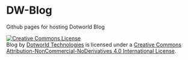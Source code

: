 # DW-Blog
Github pages for hosting Dotworld Blog


<a rel="license" href="https://creativecommons.org/licenses/by-nc-nd/4.0/"><img alt="Creative Commons License" style="border-width:0" src="https://i.creativecommons.org/l/by-nc-nd/4.0/88x31.png" /></a><br /><span xmlns:dct="https://purl.org/dc/terms/" property="dct:title">Blog</span> by <a xmlns:cc="https://creativecommons.org/ns#" href="dotworld.in" property="cc:attributionName" rel="cc:attributionURL">Dotworld Technologies</a> is licensed under a <a rel="license" href="https://creativecommons.org/licenses/by-nc-nd/4.0/">Creative Commons Attribution-NonCommercial-NoDerivatives 4.0 International License</a>.
